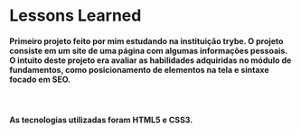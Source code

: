 # Lessons Learned

#### Primeiro projeto feito por mim estudando na instituição trybe. O projeto consiste em um site de uma página com algumas informações pessoais. O intuito deste projeto era avaliar as habilidades adquiridas no módulo de fundamentos, como posicionamento de elementos na tela e sintaxe focado em SEO.
<br>

#### As tecnologias utilizadas foram HTML5 e CSS3.
